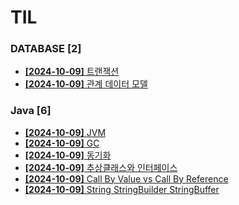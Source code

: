 # TIL
 
### DATABASE [2]
- [**[2024-10-09]**  트랜잭션](https://github.com/A-lass/TIL/blob/main/DATABASE/트랜잭션.md)
- [**[2024-10-09]**  관계 데이터 모델](https://github.com/A-lass/TIL/blob/main/DATABASE/관계_데이터_모델.md)
### Java [6]
- [**[2024-10-09]**  JVM](https://github.com/A-lass/TIL/blob/main/Java/JVM.md)
- [**[2024-10-09]**  GC](https://github.com/A-lass/TIL/blob/main/Java/GC.md)
- [**[2024-10-09]**  동기화](https://github.com/A-lass/TIL/blob/main/Java/동기화.md)
- [**[2024-10-09]**  추상클래스와 인터페이스](https://github.com/A-lass/TIL/blob/main/Java/추상클래스와_인터페이스.md)
- [**[2024-10-09]**  Call By Value vs Call By Reference](https://github.com/A-lass/TIL/blob/main/Java/Call_By_Value_vs_Call_By_Reference.md)
- [**[2024-10-09]**  String StringBuilder StringBuffer](https://github.com/A-lass/TIL/blob/main/Java/String_StringBuilder_StringBuffer.md)
